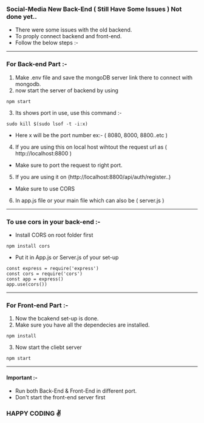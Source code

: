 ### Social-Media New Back-End ( Still Have Some Issues ) Not done yet..

* There were some issues with the old backend.
* To proply connect backend and front-end.
* Follow the below steps :-

<hr>

### For Back-end Part :-

1. Make .env file and save the mongoDB server link there to connect with mongodb.
2. now start the server of backend by using 
```
npm start
```
3. Its shows port in use, use this command :-
```
sudo kill $(sudo lsof -t -i:x)
``` 
* Here x will be the port number ex:- ( 8080, 8000, 8800..etc ) 

4. If you are using this on local host wihtout the request url as ( http://localhost:8800 )
* Make sure to port the request to right port.

5. If you are using it on (http://localhost:8800/api/auth/register..)
* Make sure to use CORS


6. In app.js file or your main file which can also be ( server.js )

<hr>

### To use cors in your back-end :-

* Install CORS on root folder first
```
npm install cors
```

* Put it in App.js or Server.js of your set-up

```
const express = require('express')
const cors = require('cors')
const app = express()
app.use(cors())
```
<hr>


### For Front-end Part :-

1. Now the bcakend set-up is done.
2. Make sure you have all the dependecies are installed.
```
npm install
```
3. Now start the cliebt server
```
npm start
```

<hr>

#### Important :-

* Run both Back-End & Front-End in different port.
* Don't start the front-end server first  

### HAPPY CODING ✌️